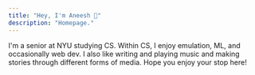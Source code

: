```yaml
---
title: "Hey, I'm Aneesh 👋"
description: "Homepage."
---
```


I'm a senior at NYU studying CS. Within CS, I enjoy emulation, ML, and occasionally web dev. I also like writing and playing music and making stories through different forms of media. Hope you enjoy your stop here!